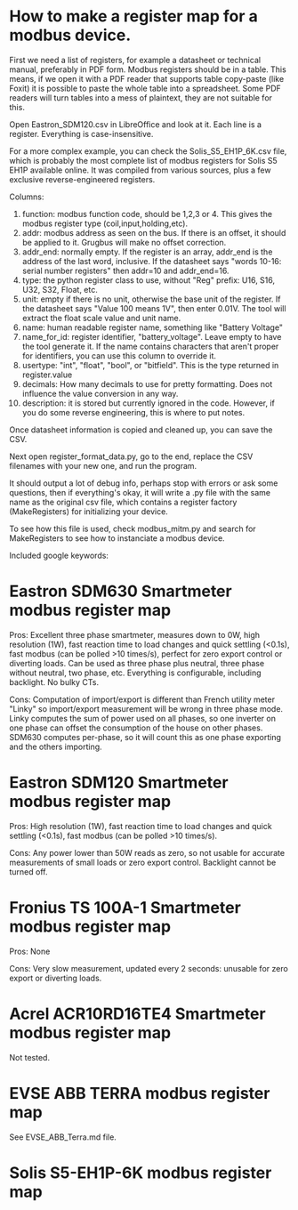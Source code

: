 # How to make a register map for a modbus device.

First we need a list of registers, for example a datasheet or technical manual, preferably in PDF form. Modbus registers should be in a table. This means, if we open it with a PDF reader that supports table copy-paste (like Foxit) it is possible to paste the whole table into a spreadsheet. Some PDF readers will turn tables into a mess of plaintext, they are not suitable for this.

Open Eastron_SDM120.csv in LibreOffice and look at it. Each line is a register. Everything is case-insensitive.

For a more complex example, you can check the Solis_S5_EH1P_6K.csv file, which is probably the most complete list of modbus registers for Solis S5 EH1P available online. It was compiled from various sources, plus a few exclusive reverse-engineered registers.

Columns:

1) function: modbus function code, should be 1,2,3 or 4. This gives the modbus register type (coil,input,holding,etc).
2) addr: modbus address as seen on the bus. If there is an offset, it should be applied to it. Grugbus will make no offset correction.
3) addr_end: normally empty. If the register is an array, addr_end is the address of the last word, inclusive. If the datasheet says "words 10-16: serial number registers" then addr=10 and addr_end=16.
3) type: the python register class to use, without "Reg" prefix: U16, S16, U32, S32, Float, etc.
4) unit: empty if there is no unit, otherwise the base unit of the register. If the datasheet says "Value 100 means 1V", then enter 0.01V. The tool will extract the float scale value and unit name.
5) name: human readable register name, something like "Battery Voltage"
6) name_for_id: register identifier, "battery_voltage". Leave empty to have the tool generate it. If the name contains characters that aren't proper for identifiers, you can use this column to override it.
7) usertype: "int", "float", "bool", or "bitfield". This is the type returned in register.value
8) decimals: How many decimals to use for pretty formatting. Does not influence the value conversion in any way.
9) description: it is stored but currently ignored in the code. However, if you do some reverse engineering, this is where to put notes.

Once datasheet information is copied and cleaned up, you can save the CSV.

Next open register_format_data.py, go to the end, replace the CSV filenames with your new one, and run the program.

It should output a lot of debug info, perhaps stop with errors or ask some questions, then if everything's okay, it will write a .py file with the same name as the original csv file, which contains a register factory (MakeRegisters) for initializing your device.

To see how this file is used, check modbus_mitm.py and search for MakeRegisters to see how to instanciate a modbus device.

Included google keywords:

# Eastron SDM630 Smartmeter modbus register map

Pros: Excellent three phase smartmeter, measures down to 0W, high resolution (1W), fast reaction time to load changes and quick settling (<0.1s), fast modbus (can be polled >10 times/s), perfect for zero export control or diverting loads. Can be used as three phase plus neutral, three phase without neutral, two phase, etc. Everything is configurable, including backlight. No bulky CTs.

Cons: Computation of import/export is different than French utility meter "Linky" so import/export measurement will be wrong in three phase mode. Linky computes the sum of power used on all phases, so one inverter on one phase can offset the consumption of the house on other phases. SDM630 computes per-phase, so it will count this as one phase exporting and the others importing.

# Eastron SDM120 Smartmeter modbus register map

Pros: High resolution (1W), fast reaction time to load changes and quick settling (<0.1s), fast modbus (can be polled >10 times/s).

Cons: Any power lower than 50W reads as zero, so not usable for accurate measurements of small loads or zero export control. Backlight cannot be turned off.

# Fronius TS 100A-1 Smartmeter modbus register map

Pros: None

Cons: Very slow measurement, updated every 2 seconds: unusable for zero export or diverting loads.

# Acrel ACR10RD16TE4 Smartmeter modbus register map

Not tested.

# EVSE ABB TERRA modbus register map

See EVSE_ABB_Terra.md file.

# Solis S5-EH1P-6K modbus register map



